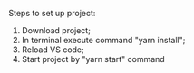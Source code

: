 Steps to set up project: 
1) Download project; 
2) In terminal execute command "yarn install";
3) Reload VS code;
4) Start project by "yarn start" command
